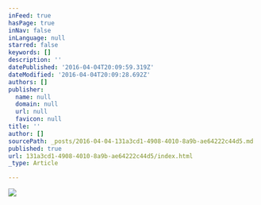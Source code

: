 ```yaml
---
inFeed: true
hasPage: true
inNav: false
inLanguage: null
starred: false
keywords: []
description: ''
datePublished: '2016-04-04T20:09:59.319Z'
dateModified: '2016-04-04T20:09:28.692Z'
authors: []
publisher:
  name: null
  domain: null
  url: null
  favicon: null
title: ''
author: []
sourcePath: _posts/2016-04-04-131a3cd1-4908-4010-8a9b-ae64222c44d5.md
published: true
url: 131a3cd1-4908-4010-8a9b-ae64222c44d5/index.html
_type: Article

---
```

![](https://the-grid-user-content.s3-us-west-2.amazonaws.com/811a87e3-37a3-4c39-8135-116776e86f9c.png)